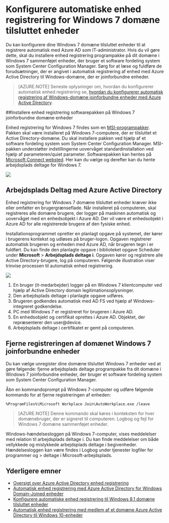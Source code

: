 <properties
    pageTitle="# Konfigurere automatiske enhed registrering for Windows 7 domæne tilsluttet enheder | Microsoft Azure"
    description="Trin til at konfigurere dit domæne i Windows 7 sammenføjet automatisk registrere med Azure AD-enheder. og trin til at udrulle pakken enhed registrering software til dit domæne i Windows 7 joinforbundne enheder, der bruger et software fordeling system som System Center Configuration Manager."
    services="active-directory"
    documentationCenter=""
    authors="femila"
    manager="swadhwa"
    editor=""/>

<tags
    ms.service="active-directory"
    ms.workload="identity"
    ms.tgt_pltfrm="na"
    ms.devlang="na"
    ms.topic="article"
    ms.date="09/21/2016"
    ms.author="MarkVi"/>

# <a name="configure-automatic-device-registration-for-windows-7-domain-joined-devices"></a>Konfigurere automatiske enhed registrering for Windows 7 domæne tilsluttet enheder

Du kan konfigurere dine Windows 7 domæne tilsluttet enheder til at registrere automatisk med Azure AD som IT-administrator. Hvis du vil gøre dette, skal du installere enhed registrering programpakke på dit domæne i Windows 7 sammenføjet enheder, der bruger et software fordeling system som System Center Configuration Manager. Sørg for at læse og fuldføre de forudsætninger, der er angivet i automatisk registrering af enhed med Azure Active Directory til Windows-domæne, der er joinforbundne enheder.

>[AZURE.NOTE]
 Seneste oplysninger om, hvordan du konfigurerer automatisk enhed registrering se, [hvordan du konfigurerer automatisk registrering af Windows-domæne joinforbundne enheder med Azure Active Directory](active-directory-conditional-access-automatic-device-registration-setup.md).

##<a name="installing-the-device-registration-software-package-on-windows-7-domain-joined-devices"></a>Installere enhed registrering softwarepakken på Windows 7 joinforbundne domæne enheder

Enhed registrering for Windows 7 findes som en [MSI-programpakker](https://connect.microsoft.com/site1164). Pakken skal være installeret på Windows 7-computere, der er tilsluttet et Active Directory-domæne. Du skal installere pakken ved hjælp af et software fordeling system som System Center Configuration Manager. MSI-pakken understøtter indstillingerne uovervåget standardinstallation ved hjælp af parameteren/quiet parameter.
Softwarepakken kan hentes på [Microsoft Connect websted](https://connect.microsoft.com/site1164). Her kan du vælge og derefter kan du hente arbejdsplads deltage for Windows 7.

![](./media/active-directory-conditional-access/device-registration-process-windows7.gif)

## <a name="workplace-join-with-azure-active-directory"></a>Arbejdsplads Deltag med Azure Active Directory
Enhed registrering for Windows 7 domæne tilsluttet enheder kræver ikke eller omfatter en brugergrænseflade. Når installeret på computeren, skal registreres alle domæne brugere, der logger på maskinen automatisk og uovervåget med en enhedsobjekt i Azure AD. Der vil være et enhedsobjekt i Azure AD for alle registrerede brugere af den fysiske enhed.

Installationsprogrammet opretter en planlagt opgave på systemet, der kører i brugerens kontekst og udløses på bruger-logon. Opgaven registrerer automatisk brugeren og enheden med Azure AD, når brugeren tegn i er fuldført.
Du kan finde den planlagte opgave i biblioteket opgave Scheduler under **Microsoft** > **Arbejdsplads deltage i**.
Opgaven kører og registrere alle Active Directory-brugere, log på computeren.
Følgende illustration viser trinvise processen til automatisk enhed registrering.

![](./media/active-directory-conditional-access/automatic-device-registration-windows7.png)

1. En bruger (it-medarbejder) logger på en Windows 7 klientcomputer ved hjælp af Active Directory domain legitimationsoplysninger.
1. Den arbejdsplads deltage i planlagte opgave udføres.
1. Brugeren godkendes automatisk med AD FS ved hjælp af Windows-integreret godkendelse.
1. PC med Windows 7 er registreret for brugeren i Azure AD.
1. En enhedsobjekt og certifikat oprettes i Azure AD. Objektet, der repræsenterer den user@device.
1. Arbejdsplads deltage i certifikatet er gemt på computeren.

## <a name="unregistering-your-windows-7-domain-joined-devices"></a>Fjerne registreringen af domænet Windows 7 joinforbundne enheder

Du kan vælge unregister dine domæne tilsluttet Windows 7 enheder ved at gøre følgende: fjerne arbejdsplads deltage programpakke fra dit domæne i Windows 7 joinforbundne enheder, der bruger et software fordeling system som System Center Configuration Manager.

Åbn en kommandoprompt på Windows 7-computer og udføre følgende kommando for at fjerne registreringen af enheden:

    %ProgramFiles%\Microsoft Workplace Join\AutoWorkplace.exe /leave

>[AZURE.NOTE]
>Denne kommando skal køres i konteksten for hver domænebruger, der er signeret til computeren.
Logbog og fejl for Windows 7 domæne sammenføjet enheder.

Windows-hændelsesloggen på Windows 7-computer, vises meddelelser med relation til arbejdsplads deltage i. Du kan finde meddelelser om både vellykkede og mislykkede arbejdsplads deltage i begivenheder. Hændelsesloggen kan være findes i Logbog under tjenester logfiler for programmer og > deltage i Microsoft-arbejdsplads.

## <a name="additional-topics"></a>Yderligere emner

- [Oversigt over Azure Active Directory enhed registrering](active-directory-conditional-access-device-registration-overview.md)
- [Automatisk enhed registrering med Azure Active Directory for Windows Domain-Joined enheder](active-directory-conditional-access-automatic-device-registration.md)
- [Konfigurere automatiske enhed registrering til Windows 8.1 domæne tilsluttet enheder](active-directory-conditional-access-automatic-device-registration-windows-8-1.md)
- [Automatisk enhed registrering med medlem af et domæne Azure Active Directory til Windows 10-enheder](active-directory-azureadjoin-devices-group-policy.md)

